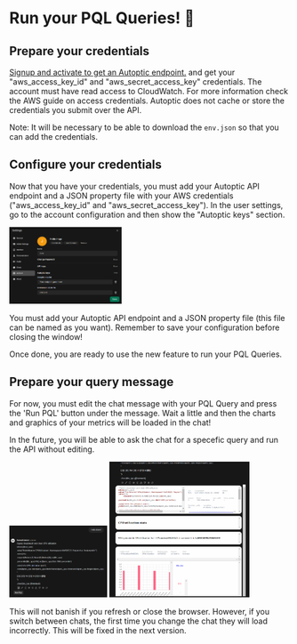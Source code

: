 # Run your PQL Queries! 🚀

## Prepare your credentials

[Signup and activate to get an Autoptic endpoint.](https://www.autoptic.io/#signup) and get your "aws_access_key_id" and "aws_secret_access_key" credentials. The account must have read access to CloudWatch. For more information check the AWS guide on access credentials. Autoptic does not cache or store the credentials you submit over the API.

Note: It will be necessary to be able to download the `env.json` so that you can add the credentials.

## Configure your credentials

Now that you have your credentials, you must add your Autoptic API endpoint and a JSON property file with your AWS credentials ("aws_access_key_id" and "aws_secret_access_key"). In the user settings, go to the account configuration and then show the "Autoptic keys" section.

<img src="./static/autoptic/Autoptic_keys_showed.png" style="width:40%;">


You must add your Autoptic API endpoint and a JSON property file (this file can be named as you want). Remember to save your configuration before closing the window! 

Once done, you are ready to use the new feature to run your PQL Queries.

## Prepare your query message

For now, you must edit the chat message with your PQL Query and press the 'Run PQL' button under the message. Wait a little and then the charts and graphics of your metrics will be loaded in the chat! 

In the future, you will be able to ask the chat for a specefic query and run the API without editing.

<img src="./static/autoptic/button.png" style="width:35%;">

<img src="./static/autoptic/query.png" style="width:50%;">


This will not banish if you refresh or close the browser. However, if you switch between chats, the first time you change the chat they will load incorrectly. This will be fixed in the next version.
